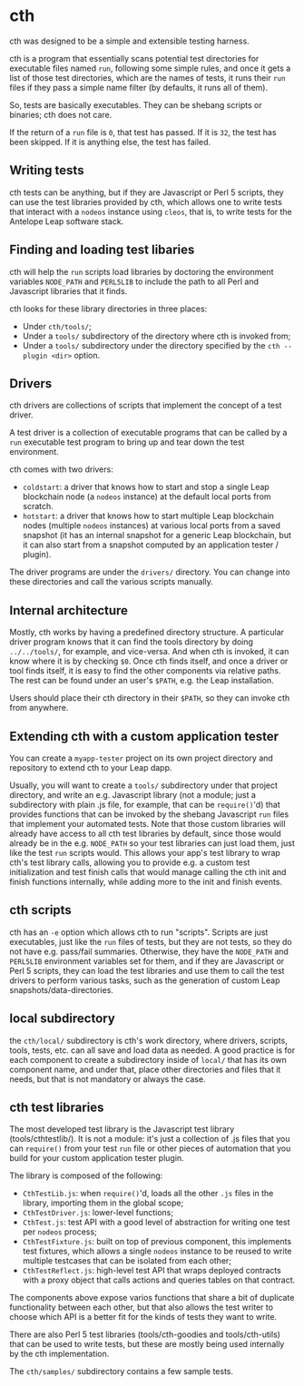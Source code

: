 # cth

cth was designed to be a simple and extensible testing harness.

cth is a program that essentially scans potential test directories for executable files named `run`, following some simple rules, and once it gets a list of those test directories, which are the names of tests, it runs their `run` files if they pass a simple name filter (by defaults, it runs all of them).

So, tests are basically executables. They can be shebang scripts or binaries; cth does not care.

If the return of a `run` file is `0`, that test has passed. If it is `32`, the test has been skipped. If it is anything else, the test has failed.

## Writing tests

cth tests can be anything, but if they are Javascript or Perl 5 scripts, they can use the test libraries provided by cth, which allows one to write tests that interact with a `nodeos` instance using `cleos`, that is, to write tests for the Antelope Leap software stack.

## Finding and loading test libaries

cth will help the `run` scripts load libraries by doctoring the environment variables `NODE_PATH` and `PERL5LIB` to include the path to all Perl and Javascript libraries that it finds.

cth looks for these library directories in three places:

* Under `cth/tools/`;
* Under a `tools/` subdirectory of the directory where cth is invoked from;
* Under a `tools/` subdirectory under the directory specified by the `cth --plugin <dir>` option.

## Drivers

cth drivers are collections of scripts that implement the concept of a test driver.

A test driver is a collection of executable programs that can be called by a `run` executable test program to bring up and tear down the test environment.

cth comes with two drivers:

* `coldstart`: a driver that knows how to start and stop a single Leap blockchain node (a `nodeos` instance) at the default local ports from scratch.
* `hotstart`: a driver that knows how to start multiple Leap blockchain nodes (multiple `nodeos` instances) at various local ports from a saved snapshot (it has an internal snapshot for a generic Leap blockchain, but it can also start from a snapshot computed by an application tester / plugin).

The driver programs are under the `drivers/` directory. You can change into these directories and call the various scripts manually.

## Internal architecture

Mostly, cth works by having a predefined directory structure. A particular driver program knows that it can find the tools directory by doing `../../tools/`, for example, and vice-versa. And when cth is invoked, it can know where it is by checking `$0`. Once cth finds itself, and once a driver or tool finds itself, it is easy to find the other components via relative paths. The rest can be found under an user's `$PATH`, e.g. the Leap installation.

Users should place their cth directory in their `$PATH`, so they can invoke cth from anywhere.

## Extending cth with a custom application tester

You can create a `myapp-tester` project on its own project directory and repository to extend cth to your Leap dapp.

Usually, you will want to create a `tools/` subdirectory under that project directory, and write an e.g. Javascript library (not a module; just a subdirectory with plain .js file, for example, that can be `require()`'d) that provides functions that can be invoked by the shebang Javascript `run` files that implement your automated tests. Note that those custom libraries will already have access to all cth test libraries by default, since those would already be in the e.g. `NODE_PATH` so your test libraries can just load them, just like the test `run` scripts would. This allows your app's test library to wrap cth's test library calls, allowing you to provide e.g. a custom test initialization and test finish calls that would manage calling the cth init and finish functions internally, while adding more to the init and finish events.

## cth scripts

cth has an `-e` option which allows cth to run "scripts". Scripts are just executables, just like the `run` files of tests, but they are not tests, so they do not have e.g. pass/fail summaries. Otherwise, they have the `NODE_PATH` and `PERL5LIB` environment variables set for them, and if they are Javascript or Perl 5 scripts, they can load the test libraries and use them to call the test drivers to perform various tasks, such as the generation of custom Leap snapshots/data-directories.

## local subdirectory

the `cth/local/` subdirectory is cth's work directory, where drivers, scripts, tools, tests, etc. can all save and load data as needed. A good practice is for each component to create a subdirectory inside of `local/` that has its own component name, and under that, place other directories and files that it needs, but that is not mandatory or always the case.

## cth test libraries

The most developed test library is the Javascript test library (tools/cthtestlib/). It is not a module: it's just a collection of .js files that you can `require()` from your test `run` file or other pieces of automation that you build for your custom application tester plugin.

The library is composed of the following:
* `CthTestLib.js`: when `require()`'d, loads all the other `.js` files in the library, importing them in the global scope;
* `CthTestDriver.js`: lower-level functions;
* `CthTest.js`: test API with a good level of abstraction for writing one test per `nodeos` process;
* `CthTestFixture.js`: built on top of previous component, this implements test fixtures, which allows a single `nodeos` instance to be reused to write multiple testcases that can be isolated from each other;
* `CthTestReflect.js`: high-level test API that wraps deployed contracts with a proxy object that calls actions and queries tables on that contract.

The components above expose varios functions that share a bit of duplicate functionality between each other, but that also allows the test writer to choose which API is a better fit for the kinds of tests they want to write.

There are also Perl 5 test libraries (tools/cth-goodies and tools/cth-utils) that can be used to write tests, but these are mostly being used internally by the cth implementation.

The `cth/samples/` subdirectory contains a few sample tests.
